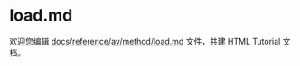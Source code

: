 load.md
===

欢迎您编辑 <a target="__blank" href="https://github.com/jaywcjlove/html-tutorial/blob/master/docs/reference/av/method/load.md">docs/reference/av/method/load.md</a> 文件，共建 HTML Tutorial 文档。